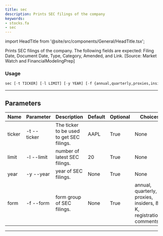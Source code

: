```yaml
---
title: sec
description: Prints SEC filings of the company
keywords:
- stocks.fa
- sec
---
```


import HeadTitle from '@site/src/components/General/HeadTitle.tsx';

<HeadTitle title="stocks /fa/sec - Reference | OpenBB Terminal Docs" />

Prints SEC filings of the company. The following fields are expected: Filing Date, Document Date, Type, Category, Amended, and Link. [Source: Market Watch and FinancialModelingPrep]

### Usage

```python wordwrap
sec [-t TICKER] [-l LIMIT] [-y YEAR] [-f {annual,quarterly,proxies,insiders,8-K,registrations,comments}]
```

---

## Parameters

| Name | Parameter | Description | Default | Optional | Choices |
| ---- | --------- | ----------- | ------- | -------- | ------- |
| ticker | -t  --ticker | The ticker to be used to get SEC filings. | AAPL | True | None |
| limit | -l  --limit | number of latest SEC filings. | 20 | True | None |
| year | -y  --year | year of SEC filings. | None | True | None |
| form | -f  --form | form group of SEC filings. | None | True | annual, quarterly, proxies, insiders, 8-K, registrations, comments |

---
